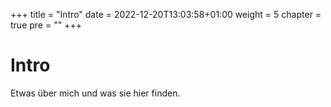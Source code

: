 +++
title = "Intro"
date = 2022-12-20T13:03:58+01:00
weight = 5
chapter = true
pre = ""
+++

# Intro

Etwas über mich und was sie hier finden.
